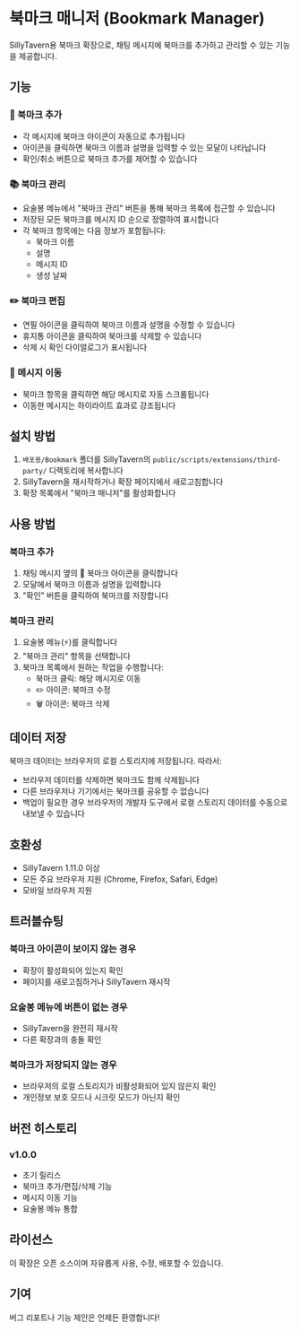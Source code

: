 # 북마크 매니저 (Bookmark Manager)

SillyTavern용 북마크 확장으로, 채팅 메시지에 북마크를 추가하고 관리할 수 있는 기능을 제공합니다.

## 기능

### 📌 북마크 추가
- 각 메시지에 북마크 아이콘이 자동으로 추가됩니다
- 아이콘을 클릭하면 북마크 이름과 설명을 입력할 수 있는 모달이 나타납니다
- 확인/취소 버튼으로 북마크 추가를 제어할 수 있습니다

### 📚 북마크 관리
- 요술봉 메뉴에서 "북마크 관리" 버튼을 통해 북마크 목록에 접근할 수 있습니다
- 저장된 모든 북마크를 메시지 ID 순으로 정렬하여 표시합니다
- 각 북마크 항목에는 다음 정보가 포함됩니다:
  - 북마크 이름
  - 설명
  - 메시지 ID
  - 생성 날짜

### ✏️ 북마크 편집
- 연필 아이콘을 클릭하여 북마크 이름과 설명을 수정할 수 있습니다
- 휴지통 아이콘을 클릭하여 북마크를 삭제할 수 있습니다
- 삭제 시 확인 다이얼로그가 표시됩니다

### 🎯 메시지 이동
- 북마크 항목을 클릭하면 해당 메시지로 자동 스크롤됩니다
- 이동한 메시지는 하이라이트 효과로 강조됩니다

## 설치 방법

1. `배포용/Bookmark` 폴더를 SillyTavern의 `public/scripts/extensions/third-party/` 디렉토리에 복사합니다
2. SillyTavern을 재시작하거나 확장 페이지에서 새로고침합니다
3. 확장 목록에서 "북마크 매니저"를 활성화합니다

## 사용 방법

### 북마크 추가
1. 채팅 메시지 옆의 📖 북마크 아이콘을 클릭합니다
2. 모달에서 북마크 이름과 설명을 입력합니다
3. "확인" 버튼을 클릭하여 북마크를 저장합니다

### 북마크 관리
1. 요술봉 메뉴(⚡)를 클릭합니다
2. "북마크 관리" 항목을 선택합니다
3. 북마크 목록에서 원하는 작업을 수행합니다:
   - 북마크 클릭: 해당 메시지로 이동
   - ✏️ 아이콘: 북마크 수정
   - 🗑️ 아이콘: 북마크 삭제

## 데이터 저장

북마크 데이터는 브라우저의 로컬 스토리지에 저장됩니다. 따라서:
- 브라우저 데이터를 삭제하면 북마크도 함께 삭제됩니다
- 다른 브라우저나 기기에서는 북마크를 공유할 수 없습니다
- 백업이 필요한 경우 브라우저의 개발자 도구에서 로컬 스토리지 데이터를 수동으로 내보낼 수 있습니다

## 호환성

- SillyTavern 1.11.0 이상
- 모든 주요 브라우저 지원 (Chrome, Firefox, Safari, Edge)
- 모바일 브라우저 지원

## 트러블슈팅

### 북마크 아이콘이 보이지 않는 경우
- 확장이 활성화되어 있는지 확인
- 페이지를 새로고침하거나 SillyTavern 재시작

### 요술봉 메뉴에 버튼이 없는 경우
- SillyTavern을 완전히 재시작
- 다른 확장과의 충돌 확인

### 북마크가 저장되지 않는 경우
- 브라우저의 로컬 스토리지가 비활성화되어 있지 않은지 확인
- 개인정보 보호 모드나 시크릿 모드가 아닌지 확인

## 버전 히스토리

### v1.0.0
- 초기 릴리스
- 북마크 추가/편집/삭제 기능
- 메시지 이동 기능
- 요술봉 메뉴 통합

## 라이선스

이 확장은 오픈 소스이며 자유롭게 사용, 수정, 배포할 수 있습니다.

## 기여

버그 리포트나 기능 제안은 언제든 환영합니다!